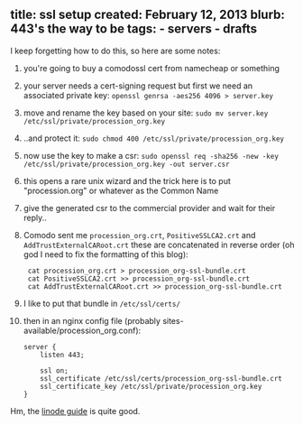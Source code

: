 title: ssl setup
created: February 12, 2013
blurb: 443's the way to be
tags:
    - servers
    - drafts
---

I keep forgetting how to do this, so here are some notes:

1. you're going to buy a comodossl cert from namecheap or something
2. your server needs a cert-signing request but first we need an associated private key: `openssl genrsa -aes256 4096 > server.key`
3. move and rename the key based on your site: `sudo mv server.key /etc/ssl/private/procession_org.key`
4. ..and protect it: `sudo chmod 400 /etc/ssl/private/procession_org.key`
5. now use the key to make a csr: `sudo openssl req -sha256 -new -key /etc/ssl/private/procession_org.key -out server.csr`
6. this opens a rare unix wizard and the trick here is to put "procession.org" or whatever as the Common Name
7. give the generated csr to the commercial provider and wait for their reply..
8. Comodo sent me `procession_org.crt`, `PositiveSSLCA2.crt` and `AddTrustExternalCARoot.crt` 
these are concatenated in reverse order (oh god I need to fix the formatting of this blog):

        cat procession_org.crt > procession_org-ssl-bundle.crt
        cat PositiveSSLCA2.crt >> procession_org-ssl-bundle.crt
        cat AddTrustExternalCARoot.crt >> procession_org-ssl-bundle.crt

9. I like to put that bundle in `/etc/ssl/certs/`
10. then in an nginx config file (probably sites-available/procession_org.conf):

        server {
            listen 443;

            ssl on;
            ssl_certificate /etc/ssl/certs/procession_org-ssl-bundle.crt
            ssl_certificate_key /etc/ssl/private/procession_org.key
        }

Hm, the [linode guide](http://library.linode.com/web-servers/nginx/configuration/ssl) is quite good.
